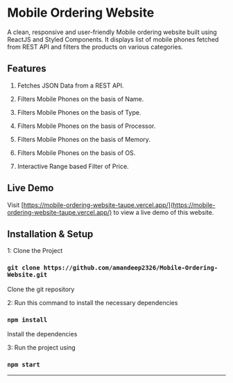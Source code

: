 # Mobile Ordering Website

A clean, responsive and user-friendly Mobile ordering website built using ReactJS and Styled Components. It displays list of mobile phones fetched from REST API and filters the products on various categories.

## Features

1. Fetches JSON Data from a REST API.

2. Filters Mobile Phones on the basis of Name.

3. Filters Mobile Phones on the basis of Type.

4. Filters Mobile Phones on the basis of Processor.

5. Filters Mobile Phones on the basis of Memory.

6. Filters Mobile Phones on the basis of OS.

7. Interactive Range based Filter of Price.

## Live Demo

Visit [https://mobile-ordering-website-taupe.vercel.app/](https://mobile-ordering-website-taupe.vercel.app/) to view a live demo of this website.

## Installation & Setup


1: Clone the Project 
   ### `git clone https://github.com/amandeep2326/Mobile-Ordering-Website.git` 
   Clone the git repository

2: Run this command to install the necessary dependencies
   ### `npm install` 
   Install the dependencies
   
3: Run the project using 
   ### `npm start`
   
   ---